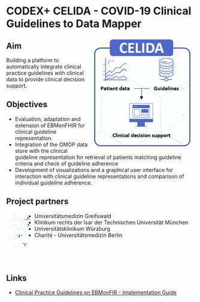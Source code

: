 CODEX+ CELIDA - COVID-19 Clinical Guidelines to Data Mapper
===========================================================
<img src="https://raw.githubusercontent.com/CODEX-CELIDA/.github/main/img/celida-logo.png" align="right">

Aim
---
Building a platform to automatically integrate clinical practice guidelines with clinical data to provide clinical decision support.

Objectives
----------
* Evaluation, adaptation and extension of EBMonFHIR for clinical guideline representation.
* Integration of the OMOP data store with the clinical guideline representation for retrieval of patients matching guideline criteria and check of guideline adherence
* Development of visualizations and a graphical user interface for interaction with clinical guideline representations and comparison of individual guideline adherence.

Project partners
----------------
<img src="https://raw.githubusercontent.com/CODEX-CELIDA/.github/main/img/partner.png" align="left" width="15%">

* Universitätsmedizin Greifswald
* Klinikum rechts der Isar der Technischen Universität München
* Universitätsklinikum Würzburg
* Charité - Universitätsmedizin Berlin

<br/><br/><br/>

Links
-----
* [Clinical Practice Guidelines on EBMonFIR - Implementation Guide](https://ceosys.github.io/cpg-on-ebm-on-fhir/)
